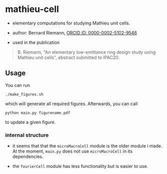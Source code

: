 # mathieu-cell

* elementary computations for studying Mathieu unit cells.

* author: Bernard Riemann, [ORCID iD: 0000-0002-5102-9546](https://orcid.org/0000-0002-5102-9546)

* used in the publication

> B. Riemann, "An elementary low-emittance ring design study using Mathieu unit cells", abstract submitted to IPAC20.


## Usage

You can run

    ./make_figures.sh
    
which will generate all required figures. Afterwards, you can call 

    python main.py figurename.pdf
   
to update a given figure.


### internal structure
 
* it seems that that the `microMacroCell` module is the older module i made. At the moment, `main.py` does not use `microMacroCell` in its dependencies.

* the `fourierCell` module has less functionality but is easier to use.